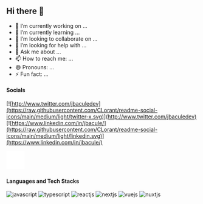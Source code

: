 ## Hi there 👋

- 🔭 I’m currently working on ...
- 🌱 I’m currently learning ...
- 👯 I’m looking to collaborate on ...
- 🤔 I’m looking for help with ...
- 💬 Ask me about ...
- 📫 How to reach me: ...
- 😄 Pronouns: ...
- ⚡ Fun fact: ...

#### Socials

[![http://www.twitter.com/jbaculedev](https://raw.githubusercontent.com/CLorant/readme-social-icons/main/medium/light/twitter-x.svg)](http://www.twitter.com/jbaculedev)
[![https://www.linkedin.com/in/jbacule/](https://raw.githubusercontent.com/CLorant/readme-social-icons/main/medium/light/linkedin.svg)](https://www.linkedin.com/in/jbacule/)

<a href="http://www.twitter.com/jbaculedev" target="_blank" title="http://www.twitter.com/jbaculedev">![GitHub Logo](https://raw.githubusercontent.com/CLorant/readme-social-icons/main/medium/light/twitter-x.svg)</a>

#### Languages and Tech Stacks

<p align="left">
	<img height="20" src="https://cdn.simpleicons.org/javascript/000000/ffffff?viewbox=auto" title="javascript" />
	<img height="20" src="https://cdn.simpleicons.org/typescript/000000/ffffff?viewbox=auto" title="typescript" />
	<img height="20" src="https://cdn.simpleicons.org/react/000000/ffffff?viewbox=auto" title="reactjs" />
	<img height="20" src="https://cdn.simpleicons.org/next.js/000000/ffffff?viewbox=auto" title="nextjs" />
	<img height="20" src="https://cdn.simpleicons.org/vue.js/000000/ffffff?viewbox=auto" title="vuejs" />
	<img height="20" src="https://cdn.simpleicons.org/nuxt.js/000000/ffffff?viewbox=auto" title="nuxtjs" />
</p>
